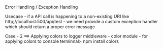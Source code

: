 Error Handling / Exception Handling

Usecase - if a API call is happening to a non-existing URI like http;//localhost:500/api/test - we need provide a custom exception handler which should return a proper error message


Case - 2 ==> Applying colors to logger middleware - color module - for applying colors to console
terminnal> npm install colors